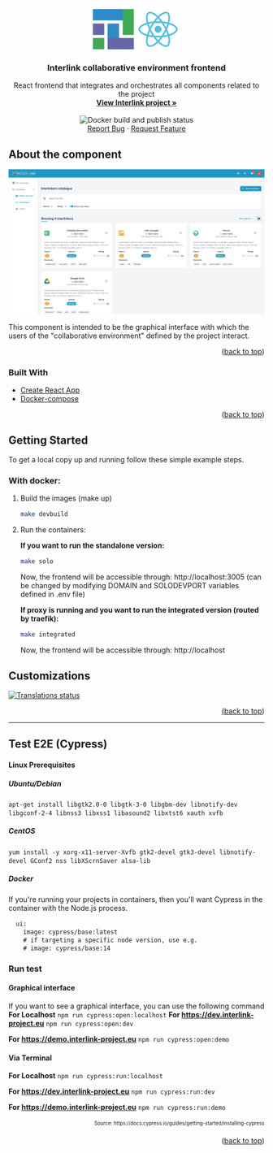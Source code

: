 <div id="top"></div>

<!-- PROJECT LOGO -->
<br />
<div align="center">
  <a href="https://github.com/interlink-project/frontend">
    <img src="images/logo.png" alt="Logo" width="172" height="80">
  </a>

  <h3 align="center">Interlink collaborative environment frontend</h3>

  <p align="center">
    React frontend that integrates and orchestrates all components related to the project
    <br />
    <a href="https://interlink-project.eu/"><strong>View Interlink project »</strong></a>
    <br />
    <br />
    <img src="https://github.com/interlink-project/frontend/actions/workflows/build-and-publish-docker.yml/badge.svg" alt="Docker build and publish status"></img>
    <br />
    <a href="https://github.com/interlink-project/frontend/issues">Report Bug</a>
    ·
    <a href="https://github.com/interlink-project/frontend/issues">Request Feature</a>
  </p>
</div>

<!-- ABOUT THE COMPONENT -->

## About the component

![Screen Shot](images/screenshot.png)

This component is intended to be the graphical interface with which the users of the "collaborative environment" defined by the project interact.

<p align="right">(<a href="#top">back to top</a>)</p>

### Built With

- [Create React App](https://create-react-app.dev/)
- [Docker-compose](https://docs.docker.com/compose/)

<p align="right">(<a href="#top">back to top</a>)</p>

<!-- GETTING STARTED -->

## Getting Started

To get a local copy up and running follow these simple example steps.

### With docker:

1. Build the images (make up)
   ```sh
   make devbuild
   ```
2. Run the containers:

   **If you want to run the standalone version:**

   ```sh
   make solo
   ```

   Now, the frontend will be accessible through: http://localhost:3005 (can be changed by modifying DOMAIN and SOLODEVPORT variables defined in .env file)

   **If proxy is running and you want to run the integrated version (routed by traefik):**

   ```sh
   make integrated
   ```

   Now, the frontend will be accessible through: http://localhost

<!-- GETTING STARTED -->

## Customizations

<a href="http://demo.interlink-project.eu/weblate/engage/interlink/">
<img src="http://demo.interlink-project.eu/weblate/widgets/interlink/-/frontend/multi-auto.svg" alt="Translations status" />

<p align="right">(<a href="#top">back to top</a>)</p>

---

## Test E2E (Cypress)

#### Linux Prerequisites

##### Ubuntu/Debian

`apt-get install libgtk2.0-0 libgtk-3-0 libgbm-dev libnotify-dev libgconf-2-4 libnss3 libxss1 libasound2 libxtst6 xauth xvfb`

##### CentOS

`yum install -y xorg-x11-server-Xvfb gtk2-devel gtk3-devel libnotify-devel GConf2 nss libXScrnSaver alsa-lib`

##### Docker

If you're running your projects in containers, then you'll want Cypress in the container with the Node.js process.

```
  ui:
    image: cypress/base:latest
    # if targeting a specific node version, use e.g.
    # image: cypress/base:14
```

### Run test

#### Graphical interface

If you want to see a graphical interface, you can use the following command
**For Localhost**
`npm run cypress:open:localhost`
**For https://dev.interlink-project.eu**
`npm run cypress:open:dev`

**For https://demo.interlink-project.eu**
`npm run cypress:open:demo`

#### Via Terminal

**For Localhost**
`npm run cypress:run:localhost`

**For https://dev.interlink-project.eu**
`npm run cypress:run:dev`

**For https://demo.interlink-project.eu**
`npm run cypress:run:demo`

<p align="right"><sub><sup>Source: https://docs.cypress.io/guides/getting-started/installing-cypress</sup></sub></p>

<p align="right">(<a href="#top">back to top</a>)</p>
